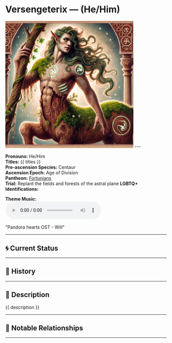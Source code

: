 # Versengeterix — (He/Him)

<!-- Optional -->
<img src="Versengeterix.jpg" alt="Versengeterix" width="400" />
---

**Pronouns:** He/Him  
**Titles:** {{ titles }}  
**Pre-ascension Species:** Centaur  
**Ascension Epoch:** Age of Division  
**Pantheon:** [Fortunians](../../pantheons/Fortunians)  
**Trial:** Replant the fields and forests of the astral plane
**LGBTQ+ Identifications:**   


**Theme Music:**  
<audio controls>
  <source src="Versengeterex | Pandora hearts OST - Will.mp4" type="audio/mpeg">
  Your browser does not support the audio element.
</audio>

"Pandora hearts OST - Will"

---

## 🌀 Current Status


---

## 📜 History


---

## 🧠 Description
{{ description }}

---

## 🧩 Notable Relationships

---
